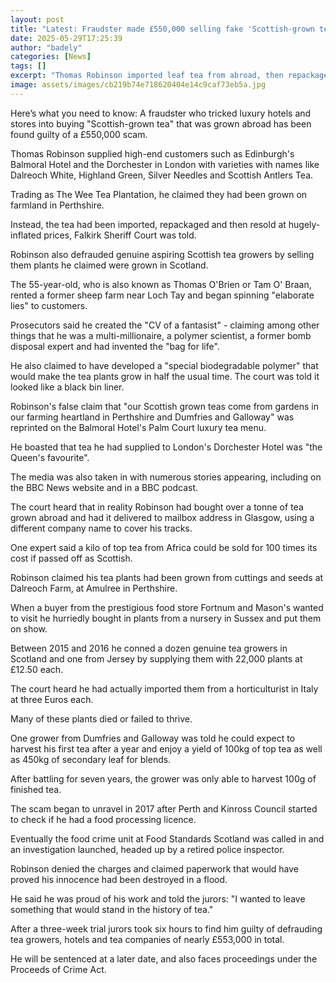 ```yaml
---
layout: post
title: "Latest: Fraudster made £550,000 selling fake 'Scottish-grown tea'"
date: 2025-05-29T17:25:39
author: "badely"
categories: [News]
tags: []
excerpt: "Thomas Robinson imported leaf tea from abroad, then repackaged it and claimed it was grown in Perthshire."
image: assets/images/cb219b74e718620404e14c9caf73eb5a.jpg
---
```


Here’s what you need to know: A fraudster who tricked luxury hotels and stores into buying "Scottish-grown tea" that was grown abroad has been found guilty of a £550,000 scam.

Thomas Robinson supplied high-end customers such as Edinburgh's Balmoral Hotel and the Dorchester in London with varieties with names like Dalreoch White, Highland Green, Silver Needles and Scottish Antlers Tea.

Trading as The Wee Tea Plantation, he claimed they had been grown on farmland in Perthshire.

Instead, the tea had been imported, repackaged and then resold at hugely-inflated prices, Falkirk Sheriff Court was told. 

Robinson also defrauded genuine aspiring Scottish tea growers by selling them plants he claimed were grown in Scotland.

The 55-year-old, who is also known as Thomas O'Brien or Tam O' Braan, rented a former sheep farm near Loch Tay and began spinning "elaborate lies" to customers. 

Prosecutors said he created the "CV of a fantasist"  - claiming among other things that he was a multi-millionaire, a polymer scientist, a former bomb disposal expert and had invented the "bag for life". 

He also claimed to have developed a "special biodegradable polymer" that would make the tea plants grow in half the usual time. The court was told it looked like a black bin liner. 

Robinson's false claim that "our Scottish grown teas come from gardens in our farming heartland in Perthshire and Dumfries and Galloway" was reprinted on the Balmoral Hotel's Palm Court luxury tea menu. 

He boasted that tea he had supplied to London's Dorchester Hotel was "the Queen's favourite". 

The media was also taken in with numerous stories appearing, including on the BBC News website and in a BBC podcast. 

The court heard that in reality Robinson had bought over a tonne of tea grown abroad and had it delivered to mailbox address in Glasgow, using a different company name to cover his tracks.

One expert said a kilo of top tea from Africa could be sold for 100 times its cost if passed off as Scottish. 

Robinson claimed his tea plants had been grown from cuttings and seeds  at Dalreoch Farm, at Amulree in Perthshire. 

When a buyer from the prestigious food store Fortnum and Mason's wanted to visit he hurriedly bought in plants from a nursery in Sussex and put them on show.

Between 2015 and 2016 he conned a dozen genuine tea growers in Scotland and one from Jersey by supplying them with 22,000 plants at £12.50 each. 

The court heard he had actually imported them from a horticulturist in Italy at three Euros each. 

Many of these plants died or failed to thrive. 

One grower from Dumfries and Galloway was told he could expect to harvest his first tea after a year and enjoy a yield of 100kg of top tea as well as 450kg of secondary leaf for blends. 

After battling for seven years, the grower was only able to harvest 100g of finished tea.  

The scam began to unravel in 2017 after Perth and Kinross Council started to check if he had a food processing licence. 

Eventually the food crime unit at Food Standards Scotland was called in and an investigation launched, headed up by a retired police inspector.

Robinson denied the charges and claimed paperwork that would have proved his innocence had been destroyed in a flood. 

He said he was proud of his work and told the jurors: "I wanted to leave something that would stand in the history of tea."

After a three-week trial jurors took six hours to find him guilty of defrauding tea growers, hotels and tea companies  of nearly £553,000 in total. 

He will be sentenced at a later date, and also faces proceedings under the Proceeds of Crime Act. 

